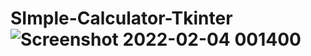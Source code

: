 # SImple-Calculator-Tkinter![Screenshot 2022-02-04 001400](https://user-images.githubusercontent.com/83997457/152475898-8c8ff4fe-1916-4a4b-81f9-e50422078769.png)
